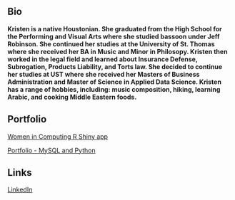 ## Bio

**Kristen is a native Houstonian. She graduated from the High School for the Performing and Visual Arts where she studied bassoon under Jeff Robinson. She continued her studies at the University of St. Thomas where she received her BA in Music and Minor in Philosopy. Kristen then worked in the legal field and learned about Insurance Defense, Subrogation, Products Liability, and Torts law. She decided to continue her studies at UST where she received her Masters of Business Administration and Master of Science in Applied Data Science. Kristen has a range of hobbies, including: music composition, hiking, learning Arabic, and cooking Middle Eastern foods.** 

## Portfolio

[Women in Computing R Shiny app](https://kksmbamsds.shinyapps.io/IndependentStudyWomenInComputing/)

[Portfolio - MySQL and Python](https://kscott2010.github.io/)

## Links 

[LinkedIn](https://www.linkedin.com/in/kristenkscott/)
